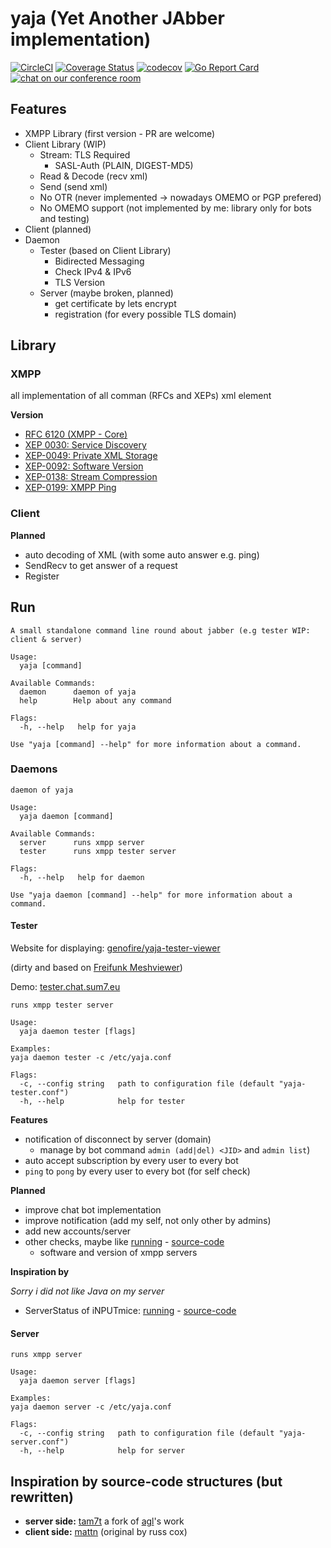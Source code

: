 # yaja (Yet Another JAbber implementation)

[![CircleCI](https://circleci.com/gh/genofire/yaja/tree/master.svg?style=shield)](https://circleci.com/gh/genofire/yaja/tree/master)
[![Coverage Status](https://coveralls.io/repos/github/genofire/yaja/badge.svg?branch=master)](https://coveralls.io/github/genofire/yaja?branch=master)
[![codecov](https://codecov.io/gh/genofire/yaja/branch/master/graph/badge.svg)](https://codecov.io/gh/genofire/yaja)
[![Go Report Card](https://goreportcard.com/badge/github.com/genofire/yaja)](https://goreportcard.com/report/github.com/genofire/yaja)
[![chat on our conference room](https://camo.githubusercontent.com/a839cc0a3d4dac7ec82237381b165dd144365b6d/68747470733a2f2f74696e7975726c2e636f6d2f6a6f696e7468656d7563)](https://conversations.im/j/yaja@conference.chat.sum7.eu)

## Features
- XMPP Library (first version - PR are welcome)
- Client Library (WIP)
	-	Stream: TLS Required
		- SASL-Auth (PLAIN, DIGEST-MD5)
	- Read & Decode (recv xml)
	- Send (send xml)
	- No OTR (never implemented -> nowadays OMEMO or PGP prefered)
	- No OMEMO support (not implemented by me: library only for bots and testing)
- Client (planned)
- Daemon
	- Tester (based on Client Library)
		- Bidirected Messaging
		- Check IPv4 & IPv6
		- TLS Version
	- Server (maybe broken, planned)
		- get certificate by lets encrypt
		- registration (for every possible TLS domain)

## Library

### XMPP
all implementation of all comman (RFCs and XEPs) xml element

**Version**
- [RFC 6120 (XMPP - Core)](https://xmpp.org/rfcs/rfc3920.html)
- [XEP 0030: Service Discovery](https://xmpp.org/extensions/xep-0030.html)
- [XEP-0049: Private XML Storage](https://xmpp.org/extensions/xep-0049.html)
- [XEP-0092: Software Version](https://xmpp.org/extensions/xep-0092.html)
- [XEP-0138: Stream Compression](https://xmpp.org/extensions/xep-0138.html)
- [XEP-0199: XMPP Ping](https://xmpp.org/extensions/xep-0199.html)

### Client

**Planned**
- auto decoding of XML (with some auto answer  e.g. ping)
- SendRecv to get answer of a request
- Register

## Run

```
A small standalone command line round about jabber (e.g tester WIP: client & server)

Usage:
  yaja [command]

Available Commands:
  daemon      daemon of yaja
  help        Help about any command

Flags:
  -h, --help   help for yaja

Use "yaja [command] --help" for more information about a command.

```

### Daemons
```
daemon of yaja

Usage:
  yaja daemon [command]

Available Commands:
  server      runs xmpp server
  tester      runs xmpp tester server

Flags:
  -h, --help   help for daemon

Use "yaja daemon [command] --help" for more information about a command.
```
#### Tester
Website for displaying: [genofire/yaja-tester-viewer](https://github.com/genofire/yaja-tester-viewer/tree/master)

(dirty and based on [Freifunk Meshviewer](https://github.com/ffrgb/meshviewer/))

Demo: [tester.chat.sum7.eu](https://tester.chat.sum7.eu)

```
runs xmpp tester server

Usage:
  yaja daemon tester [flags]

Examples:
yaja daemon tester -c /etc/yaja.conf

Flags:
  -c, --config string   path to configuration file (default "yaja-tester.conf")
  -h, --help            help for tester

```
**Features**
- notification of disconnect by server (domain)
	- manage by bot command `admin (add|del) <JID>` and `admin list`)
- auto accept subscription by every user to every bot
- `ping` to `pong` by every user to every bot (for self check)

**Planned**
- improve chat bot implementation
- improve notification (add my self, not only other by admins)
- add new accounts/server
- other checks, maybe like [running](https://conversations.im/compliance/) - [source-code](https://github.com/iNPUTmice/ComplianceTester)
	- software and version of xmpp servers

**Inspiration by**

*Sorry i did not like Java on my server*
- ServerStatus of iNPUTmice: [running](https://status.conversations.im/) - [source-code](https://github.com/iNPUTmice/ServerStatus)

#### Server
```
runs xmpp server

Usage:
  yaja daemon server [flags]

Examples:
yaja daemon server -c /etc/yaja.conf

Flags:
  -c, --config string   path to configuration file (default "yaja-server.conf")
  -h, --help            help for server
```

## Inspiration by source-code structures (but rewritten)
- **server side:** [tam7t](https://github.com/tam7t/xmpp) a fork of [agl](https://github.com/agl)'s work
- **client side:** [mattn](https://github.com/mattn/go-xmpp) (original by russ cox)
